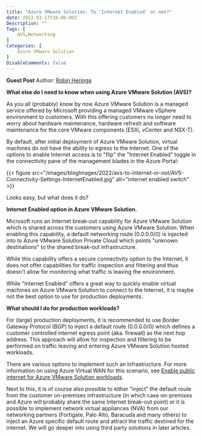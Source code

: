 ```yaml
---
title: "Azure VMware Solution: To 'Internet Enabled' or not?"
date: 2022-03-17T16:06:00Z
Description: ""
Tags: [
    AVS,Networking
]
Categories: [
    Azure VMware Solution
]
DisableComments: false
---
```


**Guest Post**
Author: [Robin Heringa](/about/robinheringa/)  

**What else do I need to know when using Azure VMware Solution (AVS)?**

As you all (probably) know by now Azure VMware Solution is a managed service offered by Microsoft providing a managed VMware vSphere environment to customers. With this offering customers no longer need to worry about hardware maintenance, hardware refresh and software maintenance for the core VMware components (ESXi, vCenter and NSX-T).

By default, after initial deployment of Azure VMware Solution, virtual machines do not have the ability to egress to the Internet. One of the options to enable Internet access is to "flip" the "Internet Enabled" toggle in the connectivity pane of the management blades in the Azure Portal:


{{< figure src="/images/blogImages/2022/avs-to-internet-or-not/AVS-Connectivity-Settings-InternetEnabled.jpg" alt="internet enabled switch" >}}

Looks easy, but what does it do?

**Internet Enabled option in Azure VMware Solution.**

Microsoft runs an Internet break-out capability for Azure VMware Solution which is shared across the customers using Azure VMware Solution. When enabling this capability, a default networking route (0.0.0.0/0) is injected into to Azure VMware Solution Private Cloud which points "unknown destinations" to the shared break-out infrastructure.

While this capability offers a secure connectivity option to the Internet, it does not offer capabilities for traffic inspection and filtering and thus doesn't allow for monitoring what traffic is leaving the environment.

While "Internet Enabled" offers a great way to quickly enable virtual machines on Azure VMware Solution to connect to the Internet, it is maybe not the best option to use for production deployments.

**What should I do for production workloads?**

For (large) production deployments, it is recommended to use Border Gateway Protocol (BGP) to inject a default route (0.0.0.0/0) which defines a customer controlled internet egress point (aka. firewall) as the next hop address. This approach will allow for inspection and filtering to be performed on traffic leaving and entering Azure VMware Solution hosted workloads.

There are various options to implement such an infrastructure.
For more information on using Azure Virtual WAN for this scenario, see [Enable public internet for Azure VMware Solution workloads](https://docs.microsoft.com/en-us/azure/azure-vmware/enable-public-internet-access).

Next to this, it is of course also possible to either "inject" the default route from the customer on-premises infrastructure (in which case on-premises and Azure will probably share the same Internet break-out point) or it is possible to implement network virtual appliances (NVA) from our networking partners (Fortigate, Palo Alto, Baracuda and many others) to inject an Azure specific default route and attract the traffic destined for the internet. We will go deeper into using third party solutions in later articles.
